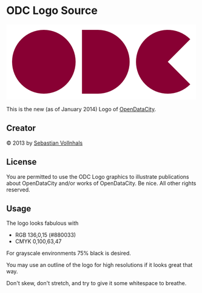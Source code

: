 # ODC Logo Source

![image](odc-logo.png)

This is the new (as of January 2014) Logo of [OpenDataCity](http://opendatacity.de).

## Creator

© 2013 by [Sebastian Vollnhals](http://vollnhals.info/)

## License

You are permitted to use the ODC Logo graphics to illustrate publications about OpenDataCity and/or works of OpenDataCity. Be nice. All other rights reserved. 

## Usage

The logo looks fabulous with

* RGB 136,0,15 (#880033)
* CMYK 0,100,63,47

For grayscale environments 75% black is desired.

You may use an outline of the logo for high resolutions if it looks great that way.

Don't skew, don't stretch, and try to give it some whitespace to breathe. 

